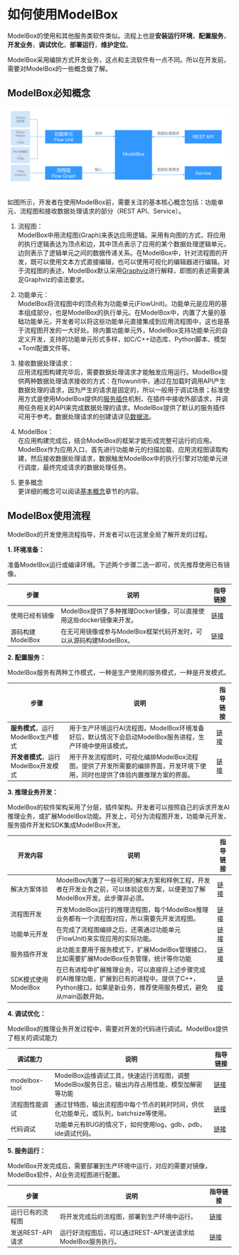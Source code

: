# 如何使用ModelBox

ModelBox的使用和其他服务类软件类似。流程上也是**安装运行环境**，**配置服务**，**开发业务**，**调试优化**，**部署运行**，**维护定位**。

ModelBox采用编排方式开发业务，这点和主流软件有一点不同。所以在开发前，需要对ModelBox的一些概念做了解。

## ModelBox必知概念

![modelbox-server alt rect_w_1280](../assets/images/figure/get-start/modelbox-server.png)

如图所示，开发者在使用ModelBox前，需要关注的基本核心概念包括：功能单元、流程图和接收数据处理请求的部分（REST API、Service）。

1. 流程图：  
ModelBox中用流程图(Graph)来表达应用逻辑。采用有向图的方式，将应用的执行逻辑表达为顶点和边，其中顶点表示了应用的某个数据处理逻辑单元，边则表示了逻辑单元之间的数据传递关系。在ModelBox中，针对流程图的开发，既可以使用文本方式直接编辑，也可以使用可视化的编辑器进行编辑。对于流程图的表述，ModelBox默认采用[Graphviz](https://www.graphviz.org/pdf/dotguide.pdf)进行解释，即图的表述需要满足Graphviz的语法要求。

1. 功能单元：  
ModelBox将流程图中的顶点称为功能单元(FlowUnit)。功能单元是应用的基本组成部分，也是ModelBox的执行单元。在ModelBox中，内置了大量的基础功能单元，开发者可以将这些功能单元直接集成到应用流程图中，这也是基于流程图开发的一大好处。除内置功能单元外，ModelBox支持功能单元的自定义开发，支持的功能单元形式多样，如C/C++动态库、Python脚本、模型+Toml配置文件等。

1. 接收数据处理请求：  
应用流程图构建完毕后，需要数据处理请求才能触发应用运行。ModelBox提供两种数据处理请求接收的方式：在flowunit中，通过在加载时调用API产生数据处理的请求，因为产生的请求是固定的，所以一般用于调试场景；标准使用方式是使用ModelBox提供的[服务插件](../develop/service-plugin/service-plugin.md)机制，在插件中接收外部请求，并调用任务相关的API来完成数据处理的请求。ModelBox提供了默认的服务插件可用于参考。数据处理请求的创建请详见[数据流](../framework-conception/stream.md)。

1. ModelBox：  
在应用构建完成后，结合ModelBox的框架才能形成完整可运行的应用。ModelBox作为应用入口，首先进行功能单元的扫描加载、应用流程图读取构建，然后接收数据处理请求，数据触发ModelBox中的执行引擎对功能单元进行调度，最终完成请求的数据处理任务。

1. 更多概念  
更详细的概念可以阅读[基本概念](../framework-conception/framework-conception.md)章节的内容。

## ModelBox使用流程

ModelBox的开发使用流程指导，开发者可以在这里全局了解开发的过程。

**1. 环境准备：**

准备ModelBox运行或编译环境。下述两个步骤二选一即可，优先推荐使用已有镜像。

|步骤|说明|指导链接
|--|--|--|
|使用已经有镜像|ModelBox提供了多种推理Docker镜像，可以直接使用这些docker镜像来开发。|[链接](../faq/container-usage.md)
|源码构建ModelBox|在无可用镜像或参与ModelBox框架代码开发时，可以从源码构建ModelBox。|[链接](../compile/compile.md)

**2. 配置服务：**

ModelBox服务有两种工作模式，一种是生产使用的服务模式，一种是开发模式。

|步骤|说明|指导链接
|--|--|--|
|**服务模式**，运行ModelBox生产模式|用于生产环境运行AI流程图，ModelBox环境准备好后，默认情况下会启动ModelBox服务进程，生产环境中使用该模式。|[链接](../server/server.md)
|**开发者模式**，运行ModelBox开发模式|用于开发流程图时，可视化编排ModelBox流程图，提供了开发所需要的编排界面，开发环境下使用，同时也提供了体验内置推理方案的界面。|[链接](../server/editor.md)

**3. 推理业务开发：**

ModelBox的软件架构采用了分层，插件架构。开发者可以按照自己的诉求开发AI推理业务，或扩展ModelBox功能。开发上，可分为流程图开发，功能单元开发，服务插件开发和SDK集成ModelBox开发。

|开发内容|说明|指导链接
|--|--|--|
|解决方案体验|ModelBox内置了一些可用的解决方案和样例工程，开发者在开发业务之前，可以体验这些方案，以便更加了解ModelBox开发。此步骤非必须。|[链接](../develop/first-app/first-app.md)
|流程图开发|开发ModelBox运行的推理流程图，每个ModelBox推理业务都有一个流程图对应，所以需要先开发流程图。|[链接](../develop/flow/flow.md)
|功能单元开发|在完成了流程图编排之后，还需通过功能单元(FlowUnit)来实现应用的实际功能。|[链接](../develop/flowunit/flowunit.md)
|服务插件开发|此功能主要用于服务模式下，扩展ModelBox管理接口，比如需要扩展ModelBox任务管理，统计等你功能|[链接](../develop/service-plugin/service-plugin.md)
|SDK模式使用ModelBox|在已有进程中扩展推理业务，可以直接将上述步骤完成的AI推理功能，扩展到已有的进程中。提供了C++，Python接口，如果是新业务，推荐使用服务模式，避免从main函数开始。|[链接](../develop/sdk/sdk.md)|

**4. 调试优化：**

ModelBox的推理业务开发过程中，需要对开发的代码进行调试。ModelBox提供了相关的调试能力

|调试能力|说明|指导链接
|--|--|--|
|modelbox-tool|ModelBox运维调试工具，快速运行流程图，调整ModelBox服务日志，输出内存占用性能，模型加解密等功能|[链接](../develop/modelbox-tool/modelbox-tool.md)
|流程图性能调试|通过甘特图，输出流程图中每个节点的耗时时间，供优化功能单元，或队列，batchsize等使用。|[链接](../develop/debug/profiling.md)
|代码调试|功能单元有BUG的情况下，如何使用log，gdb，pdb，ide调试代码。|[链接](../develop/debug/debug.md)

**5. 服务运行：**

ModelBox开发完成后，需要部署到生产环境中运行，对应的需要对镜像，ModelBox软件，AI业务流程图进行配置。

|步骤|说明|指导链接
|--|--|--|
|运行已有的流程图|将开发完成后的流程图，部署到生产环境中运行。|[链接](../server/run-flow.md)
|发送REST-API请求|运行好流程图后，可以通过REST-API发送请求给ModelBox服务执行。|[链接](../api/rest.md)
